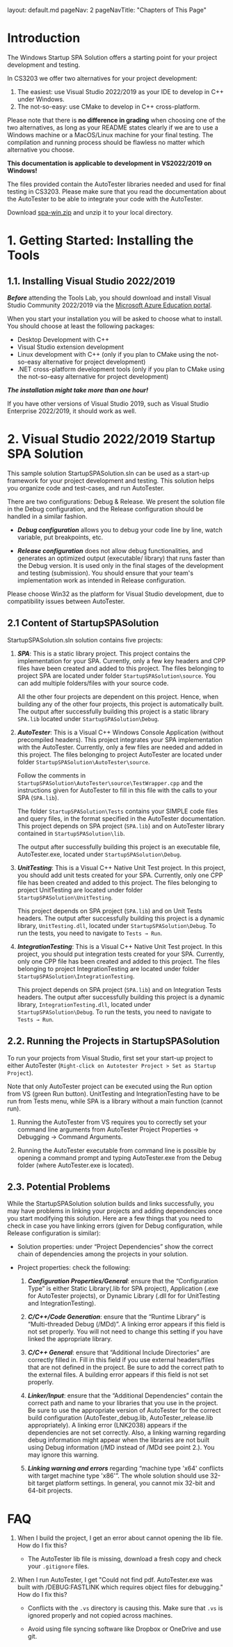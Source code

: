 <br>

<frontmatter>
  layout: default.md
  pageNav: 2
  pageNavTitle: "Chapters of This Page"
</frontmatter>

[](#introduction)Introduction
=============================

The Windows Startup SPA Solution offers a starting point for your project development and testing.

In CS3203 we offer two alternatives for your project development:

1.  The easiest: use Visual Studio 2022/2019 as your IDE to develop in C++ under Windows.
2.  The not-so-easy: use CMake to develop in C++ cross-platform.

Please note that there is **no difference in grading** when choosing one of the two alternatives, as long as your README states clearly if we are to use a Windows machine or a MacOS/Linux machine for your final testing. The compilation and running process should be flawless no matter which alternative you choose.

**This documentation is applicable to development in VS2022/2019 on Windows!**

The files provided contain the AutoTester libraries needed and used for final testing in CS3203. Please make sure that you read the documentation about the AutoTester to be able to integrate your code with the AutoTester.

Download [spa-win.zip](../../archive/spa-win-2022-Jan-07.zip) and unzip it to your local directory.

[](#1-getting-started-installing-the-tools)1\. Getting Started: Installing the Tools
====================================================================================

[](#11-installing-visual-studio-20222019)1.1. Installing Visual Studio 2022/2019
--------------------------------------------------------------------------------

_**Before**_ attending the Tools Lab, you should download and install Visual Studio Community 2022/2019 via the [Microsoft Azure Education portal](https://portal.azure.com/#blade/Microsoft_Azure_Education/EducationMenuBlade/software).

When you start your installation you will be asked to choose what to install. You should choose at least the following packages:

*   Desktop Development with C++
*   Visual Studio extension development
*   Linux development with C++ (only if you plan to CMake using the not-so-easy alternative for project development)
*   .NET cross-platform development tools (only if you plan to CMake using the not-so-easy alternative for project development)

_**The installation might take more than one hour!**_

If you have other versions of Visual Studio 2019, such as Visual Studio Enterprise 2022/2019, it should work as well.

[](#2-visual-studio-20222019-startup-spa-solution)2\. Visual Studio 2022/2019 Startup SPA Solution
==================================================================================================

This sample solution StartupSPASolution.sln can be used as a start-up framework for your project development and testing. This solution helps you organize code and test-cases, and run AutoTester.

There are two configurations: Debug & Release. We present the solution file in the Debug configuration, and the Release configuration should be handled in a similar fashion.

*   _**Debug configuration**_ allows you to debug your code line by line, watch variable, put breakpoints, etc.
    
*   _**Release configuration**_ does not allow debug functionalities, and generates an optimized output (executable/ library) that runs faster than the Debug version. It is used only in the final stages of the development and testing (submission). You should ensure that your team's implementation work as intended in Release configuration.
    

Please choose Win32 as the platform for Visual Studio development, due to compatibility issues between AutoTester.

[](#21-content-of-startupspasolution)2.1 Content of StartupSPASolution
----------------------------------------------------------------------

StartupSPASolution.sln solution contains five projects:

1.  _**SPA**_: This is a static library project. This project contains the implementation for your SPA. Currently, only a few key headers and CPP files have been created and added to this project. The files belonging to project SPA are located under folder `StartupSPASolution\source`. You can add multiple folders/files with your source code.
    
    All the other four projects are dependent on this project. Hence, when building any of the other four projects, this project is automatically built. The output after successfully building this project is a static library `SPA.lib` located under `StartupSPASolution\Debug`.
    
2.  _**AutoTester**_: This is a Visual C++ Windows Console Application (without precompiled headers). This project integrates your SPA implementation with the AutoTester. Currently, only a few files are needed and added in this project. The files belonging to project AutoTester are located under folder `StartupSPASolution\AutoTester\source`.
    
    Follow the comments in `StartupSPASolution\AutoTester\source\TestWrapper.cpp` and the instructions given for AutoTester to fill in this file with the calls to your SPA (`SPA.lib`).
    
    The folder `StartupSPASolution\Tests` contains your SIMPLE code files and query files, in the format specified in the AutoTester documentation. This project depends on SPA project (`SPA.lib`) and on AutoTester library contained in `StartupSPASolution\lib`.
    
    The output after successfully building this project is an executable file, AutoTester.exe, located under `StartupSPASolution\Debug`.
    
3.  _**UnitTesting**_: This is a Visual C++ Native Unit Test project. In this project, you should add unit tests created for your SPA. Currently, only one CPP file has been created and added to this project. The files belonging to project UnitTesting are located under folder `StartupSPASolution\UnitTesting`.
    
    This project depends on SPA project (`SPA.lib`) and on Unit Tests headers. The output after successfully building this project is a dynamic library, `UnitTesting.dll`, located under `StartupSPASolution\Debug`. To run the tests, you need to navigate to `Tests → Run`.
    
4.  _**IntegrationTesting**_: This is a Visual C++ Native Unit Test project. In this project, you should put integration tests created for your SPA. Currently, only one CPP file has been created and added to this project. The files belonging to project IntegrationTesting are located under folder `StartupSPASolution\IntegrationTesting`.
    
    This project depends on SPA project (`SPA.lib`) and on Integration Tests headers. The output after successfully building this project is a dynamic library, `IntegrationTesting.dll`, located under `StartupSPASolution\Debug`. To run the tests, you need to navigate to `Tests → Run`.
    

[](#22-running-the-projects-in-startupspasolution)2.2. Running the Projects in StartupSPASolution
-------------------------------------------------------------------------------------------------

To run your projects from Visual Studio, first set your start-up project to either AutoTester (`Right-click on Autotester Project > Set as Startup Project`).

Note that only AutoTester project can be executed using the Run option from VS (green Run button). UnitTesting and IntegrationTesting have to be run from Tests menu, while SPA is a library without a main function (cannot run).

1.  Running the AutoTester from VS requires you to correctly set your command line arguments from AutoTester Project Properties -> Debugging -> Command Arguments.
    
2.  Running the AutoTester executable from command line is possible by opening a command prompt and typing AutoTester.exe from the Debug folder (where AutoTester.exe is located).
    

[](#23-potential-problems)2.3. Potential Problems
-------------------------------------------------

While the StartupSPASolution solution builds and links successfully, you may have problems in linking your projects and adding dependencies once you start modifying this solution. Here are a few things that you need to check in case you have linking errors (given for Debug configuration, while Release configuration is similar):

*   Solution properties: under “Project Dependencies” show the correct chain of dependencies among the projects in your solution.
    
*   Project properties: check the following:
    
    1.  _**Configuration Properties/General**_: ensure that the “Configuration Type” is either Static Library(.lib for SPA project), Application (.exe for AutoTester projects), or Dynamic Library (.dll for for UnitTesting and IntegrationTesting).
        
    2.  _**C/C++/Code Generation**_: ensure that the “Runtime Library” is “Multi-threaded Debug (/MDd)”. A linking error appears if this field is not set properly. You will not need to change this setting if you have linked the appropriate library.
        
    3.  _**C/C++ General**_: ensure that “Additional Include Directories” are correctly filled in. Fill in this field if you use external headers/files that are not defined in the project. Be sure to add the correct path to the external files. A building error appears if this field is not set properly.
        
    4.  _**Linker/Input**_: ensure that the “Additional Dependencies” contain the correct path and name to your libraries that you use in the project. Be sure to use the appropriate version of AutoTester for the correct build configuration (AutoTester\_debug.lib, AutoTester\_release.lib appropriately). A linking error (LNK2038) appears if the dependencies are not set correctly. Also, a linking warning regarding debug information might appear when the libraries are not built using Debug information (/MD instead of /MDd see point 2.). You may ignore this warning.
        
    5.  _**Linking warning and errors**_ regarding “machine type 'x64' conflicts with target machine type 'x86'”. The whole solution should use 32-bit target platform settings. In general, you cannot mix 32-bit and 64-bit projects.
        

[](#faq)FAQ
===========

1.  When I build the project, I get an error about cannot opening the lib file. How do I fix this?
    
    *   The AutoTester lib file is missing, download a fresh copy and check your `.gitignore` files.
2.  When I run AutoTester, I get "Could not find pdf. AutoTester.exe was built with /DEBUG:FASTLINK which requires object files for debugging." How do I fix this?
    
    *   Conflicts with the `.vs` directory is causing this. Make sure that `.vs` is ignored properly and not copied across machines.
        
    *   Avoid using file syncing software like Dropbox or OneDrive and use git.